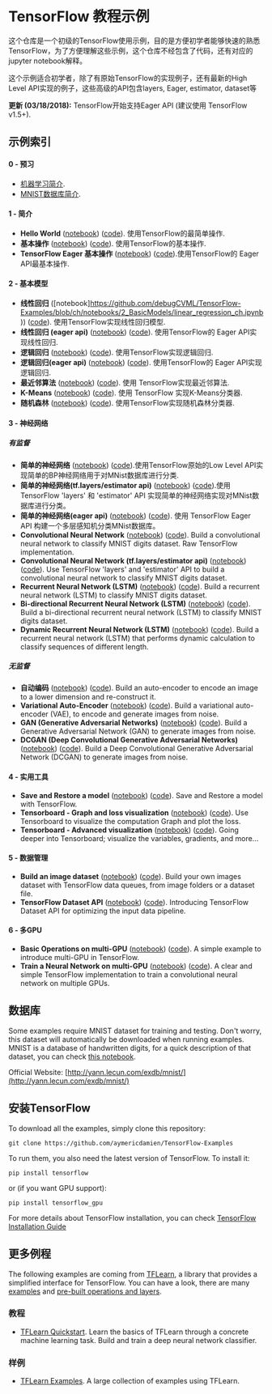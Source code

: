 # TensorFlow 教程示例

这个仓库是一个初级的TensorFlow使用示例，目的是方便初学者能够快速的熟悉TensorFlow，为了方便理解这些示例，这个仓库不经包含了代码，还有对应的jupyter notebook解释。

这个示例适合初学者，除了有原始TensorFlow的实现例子，还有最新的High Level API实现的例子，这些高级的API包含layers, Eager, estimator, dataset等

**更新 (03/18/2018):** TensorFlow开始支持Eager API (建议使用 TensorFlow v1.5+).

## 示例索引

#### 0 - 预习
- [机器学习简介](https://github.com/aymericdamien/TensorFlow-Examples/blob/master/notebooks/0_Prerequisite/ml_introduction.ipynb).
- [MNIST数据库简介](https://github.com/aymericdamien/TensorFlow-Examples/blob/master/notebooks/0_Prerequisite/mnist_dataset_intro.ipynb).

#### 1 - 简介
- **Hello World** ([notebook](https://github.com/debugCVML/TensorFlow-Examples/blob/ch/notebooks/1_Introduction/helloworld_ch.ipynb)) ([code](https://github.com/aymericdamien/TensorFlow-Examples/blob/master/examples/1_Introduction/helloworld.py)). 使用TensorFlow的最简单操作.
- **基本操作** ([notebook](https://github.com/debugCVML/TensorFlow-Examples/blob/ch/notebooks/1_Introduction/basic_operations_ch.ipynb)) ([code](https://github.com/aymericdamien/TensorFlow-Examples/blob/master/examples/1_Introduction/basic_operations.py)). 使用TensorFlow的基本操作.
- **TensorFlow Eager 基本操作** ([notebook](https://github.com/debugCVML/TensorFlow-Examples/blob/ch/notebooks/1_Introduction/basic_eager_api_ch.ipynb)) ([code](https://github.com/aymericdamien/TensorFlow-Examples/blob/master/examples/1_Introduction/basic_eager_api.py)).使用TensorFlow的 Eager API最基本操作.

#### 2 - 基本模型
- **线性回归** ([notebook]https://github.com/debugCVML/TensorFlow-Examples/blob/ch/notebooks/2_BasicModels/linear_regression_ch.ipynb)) ([code](https://github.com/aymericdamien/TensorFlow-Examples/blob/master/examples/2_BasicModels/linear_regression.py)). 使用TensorFlow实现线性回归模型.
- **线性回归 (eager api)** ([notebook](https://github.com/debugCVML/TensorFlow-Examples/blob/ch/notebooks/2_BasicModels/linear_regression_eager_api_ch.ipynb)) ([code](https://github.com/aymericdamien/TensorFlow-Examples/blob/master/examples/2_BasicModels/linear_regression_eager_api.py)). 使用TensorFlow的 Eager API实现线性回归.
- **逻辑回归** ([notebook](https://github.com/aymericdamien/TensorFlow-Examples/blob/master/notebooks/2_BasicModels/logistic_regression.ipynb)) ([code](https://github.com/aymericdamien/TensorFlow-Examples/blob/master/examples/2_BasicModels/logistic_regression.py)). 使用TensorFlow实现逻辑回归.
- **逻辑回归(eager api)** ([notebook](https://github.com/debugCVML/TensorFlow-Examples/blob/ch/notebooks/2_BasicModels/logistic_regression_ch.ipynb)) ([code](https://github.com/aymericdamien/TensorFlow-Examples/blob/master/examples/2_BasicModels/logistic_regression_eager_api.py)). 使用TensorFlow的 Eager API实现逻辑回归.
- **最近邻算法** ([notebook](https://github.com/aymericdamien/TensorFlow-Examples/blob/master/notebooks/2_BasicModels/nearest_neighbor.ipynb)) ([code](https://github.com/aymericdamien/TensorFlow-Examples/blob/master/examples/2_BasicModels/nearest_neighbor.py)). 使用 TensorFlow实现最近邻算法.
- **K-Means** ([notebook](https://github.com/debugCVML/TensorFlow-Examples/blob/ch/notebooks/2_BasicModels/kmeans_ch.ipynb)) ([code](https://github.com/aymericdamien/TensorFlow-Examples/blob/master/examples/2_BasicModels/kmeans.py)). 使用 TensorFlow 实现K-Means分类器.
- **随机森林** ([notebook](https://github.com/aymericdamien/TensorFlow-Examples/blob/master/notebooks/2_BasicModels/random_forest.ipynb)) ([code](https://github.com/aymericdamien/TensorFlow-Examples/blob/master/examples/2_BasicModels/random_forest.py)). 使用TensorFlow实现随机森林分类器.

#### 3 - 神经网络
##### 有监督

- **简单的神经网络** ([notebook](https://github.com/aymericdamien/TensorFlow-Examples/blob/master/notebooks/3_NeuralNetworks/neural_network_raw.ipynb)) ([code](https://github.com/aymericdamien/TensorFlow-Examples/blob/master/examples/3_NeuralNetworks/neural_network_raw.py)).使用TensorFlow原始的Low Level API实现简单的BP神经网络用于对MNist数据库进行分类.
- **简单的神经网络(tf.layers/estimator api)** ([notebook](https://github.com/aymericdamien/TensorFlow-Examples/blob/master/notebooks/3_NeuralNetworks/neural_network.ipynb)) ([code](https://github.com/aymericdamien/TensorFlow-Examples/blob/master/examples/3_NeuralNetworks/neural_network.py)).使用 TensorFlow 'layers' 和 'estimator' API 实现简单的神经网络实现对MNist数据库进行分类。
- **简单的神经网络(eager api)** ([notebook](https://github.com/aymericdamien/TensorFlow-Examples/blob/master/notebooks/3_NeuralNetworks/neural_network_eager_api.ipynb)) ([code](https://github.com/aymericdamien/TensorFlow-Examples/blob/master/examples/3_NeuralNetworks/neural_network_eager_api.py)). 使用 TensorFlow Eager API 构建一个多层感知机分类MNist数据库。
- **Convolutional Neural Network** ([notebook](https://github.com/aymericdamien/TensorFlow-Examples/blob/master/notebooks/3_NeuralNetworks/convolutional_network_raw.ipynb)) ([code](https://github.com/aymericdamien/TensorFlow-Examples/blob/master/examples/3_NeuralNetworks/convolutional_network_raw.py)). Build a convolutional neural network to classify MNIST digits dataset. Raw TensorFlow implementation.
- **Convolutional Neural Network (tf.layers/estimator api)** ([notebook](https://github.com/aymericdamien/TensorFlow-Examples/blob/master/notebooks/3_NeuralNetworks/convolutional_network.ipynb)) ([code](https://github.com/aymericdamien/TensorFlow-Examples/blob/master/examples/3_NeuralNetworks/convolutional_network.py)). Use TensorFlow 'layers' and 'estimator' API to build a convolutional neural network to classify MNIST digits dataset.
- **Recurrent Neural Network (LSTM)** ([notebook](https://github.com/aymericdamien/TensorFlow-Examples/blob/master/notebooks/3_NeuralNetworks/recurrent_network.ipynb)) ([code](https://github.com/aymericdamien/TensorFlow-Examples/blob/master/examples/3_NeuralNetworks/recurrent_network.py)). Build a recurrent neural network (LSTM) to classify MNIST digits dataset.
- **Bi-directional Recurrent Neural Network (LSTM)** ([notebook](https://github.com/aymericdamien/TensorFlow-Examples/blob/master/notebooks/3_NeuralNetworks/bidirectional_rnn.ipynb)) ([code](https://github.com/aymericdamien/TensorFlow-Examples/blob/master/examples/3_NeuralNetworks/bidirectional_rnn.py)). Build a bi-directional recurrent neural network (LSTM) to classify MNIST digits dataset.
- **Dynamic Recurrent Neural Network (LSTM)** ([notebook](https://github.com/aymericdamien/TensorFlow-Examples/blob/master/notebooks/3_NeuralNetworks/dynamic_rnn.ipynb)) ([code](https://github.com/aymericdamien/TensorFlow-Examples/blob/master/examples/3_NeuralNetworks/dynamic_rnn.py)). Build a recurrent neural network (LSTM) that performs dynamic calculation to classify sequences of different length.

##### 无监督
- **自动编码** ([notebook](https://github.com/aymericdamien/TensorFlow-Examples/blob/master/notebooks/3_NeuralNetworks/autoencoder.ipynb)) ([code](https://github.com/aymericdamien/TensorFlow-Examples/blob/master/examples/3_NeuralNetworks/autoencoder.py)). Build an auto-encoder to encode an image to a lower dimension and re-construct it.
- **Variational Auto-Encoder** ([notebook](https://github.com/aymericdamien/TensorFlow-Examples/blob/master/notebooks/3_NeuralNetworks/variational_autoencoder.ipynb)) ([code](https://github.com/aymericdamien/TensorFlow-Examples/blob/master/examples/3_NeuralNetworks/variational_autoencoder.py)). Build a variational auto-encoder (VAE), to encode and generate images from noise.
- **GAN (Generative Adversarial Networks)** ([notebook](https://github.com/aymericdamien/TensorFlow-Examples/blob/master/notebooks/3_NeuralNetworks/gan.ipynb)) ([code](https://github.com/aymericdamien/TensorFlow-Examples/blob/master/examples/3_NeuralNetworks/gan.py)). Build a Generative Adversarial Network (GAN) to generate images from noise.
- **DCGAN (Deep Convolutional Generative Adversarial Networks)** ([notebook](https://github.com/aymericdamien/TensorFlow-Examples/blob/master/notebooks/3_NeuralNetworks/dcgan.ipynb)) ([code](https://github.com/aymericdamien/TensorFlow-Examples/blob/master/examples/3_NeuralNetworks/dcgan.py)). Build a Deep Convolutional Generative Adversarial Network (DCGAN) to generate images from noise.

#### 4 - 实用工具
- **Save and Restore a model** ([notebook](https://github.com/aymericdamien/TensorFlow-Examples/blob/master/notebooks/4_Utils/save_restore_model.ipynb)) ([code](https://github.com/aymericdamien/TensorFlow-Examples/blob/master/examples/4_Utils/save_restore_model.py)). Save and Restore a model with TensorFlow.
- **Tensorboard - Graph and loss visualization** ([notebook](https://github.com/aymericdamien/TensorFlow-Examples/blob/master/notebooks/4_Utils/tensorboard_basic.ipynb)) ([code](https://github.com/aymericdamien/TensorFlow-Examples/blob/master/examples/4_Utils/tensorboard_basic.py)). Use Tensorboard to visualize the computation Graph and plot the loss.
- **Tensorboard - Advanced visualization** ([notebook](https://github.com/aymericdamien/TensorFlow-Examples/blob/master/notebooks/4_Utils/tensorboard_advanced.ipynb)) ([code](https://github.com/aymericdamien/TensorFlow-Examples/blob/master/examples/4_Utils/tensorboard_advanced.py)). Going deeper into Tensorboard; visualize the variables, gradients, and more...

#### 5 - 数据管理
- **Build an image dataset** ([notebook](https://github.com/aymericdamien/TensorFlow-Examples/blob/master/notebooks/5_DataManagement/build_an_image_dataset.ipynb)) ([code](https://github.com/aymericdamien/TensorFlow-Examples/blob/master/examples/5_DataManagement/build_an_image_dataset.py)). Build your own images dataset with TensorFlow data queues, from image folders or a dataset file.
- **TensorFlow Dataset API** ([notebook](https://github.com/aymericdamien/TensorFlow-Examples/blob/master/notebooks/5_DataManagement/tensorflow_dataset_api.ipynb)) ([code](https://github.com/aymericdamien/TensorFlow-Examples/blob/master/examples/5_DataManagement/tensorflow_dataset_api.py)). Introducing TensorFlow Dataset API for optimizing the input data pipeline.

#### 6 - 多GPU
- **Basic Operations on multi-GPU** ([notebook](https://github.com/aymericdamien/TensorFlow-Examples/blob/master/notebooks/6_MultiGPU/multigpu_basics.ipynb)) ([code](https://github.com/aymericdamien/TensorFlow-Examples/blob/master/examples/6_MultiGPU/multigpu_basics.py)). A simple example to introduce multi-GPU in TensorFlow.
- **Train a Neural Network on multi-GPU** ([notebook](https://github.com/aymericdamien/TensorFlow-Examples/blob/master/notebooks/6_MultiGPU/multigpu_cnn.ipynb)) ([code](https://github.com/aymericdamien/TensorFlow-Examples/blob/master/examples/6_MultiGPU/multigpu_cnn.py)). A clear and simple TensorFlow implementation to train a convolutional neural network on multiple GPUs.

## 数据库
Some examples require MNIST dataset for training and testing. Don't worry, this dataset will automatically be downloaded when running examples.
MNIST is a database of handwritten digits, for a quick description of that dataset, you can check [this notebook](https://github.com/aymericdamien/TensorFlow-Examples/blob/master/notebooks/0_Prerequisite/mnist_dataset_intro.ipynb).

Official Website: [http://yann.lecun.com/exdb/mnist/](http://yann.lecun.com/exdb/mnist/)

## 安装TensorFlow

To download all the examples, simply clone this repository:
```
git clone https://github.com/aymericdamien/TensorFlow-Examples
```

To run them, you also need the latest version of TensorFlow. To install it:
```
pip install tensorflow
```

or (if you want GPU support):
```
pip install tensorflow_gpu
```

For more details about TensorFlow installation, you can check [TensorFlow Installation Guide](https://www.tensorflow.org/install/)

## 更多例程
The following examples are coming from [TFLearn](https://github.com/tflearn/tflearn), a library that provides a simplified interface for TensorFlow. You can have a look, there are many [examples](https://github.com/tflearn/tflearn/tree/master/examples) and [pre-built operations and layers](http://tflearn.org/doc_index/#api).

### 教程
- [TFLearn Quickstart](https://github.com/tflearn/tflearn/blob/master/tutorials/intro/quickstart.md). Learn the basics of TFLearn through a concrete machine learning task. Build and train a deep neural network classifier.

### 样例
- [TFLearn Examples](https://github.com/tflearn/tflearn/blob/master/examples). A large collection of examples using TFLearn.
